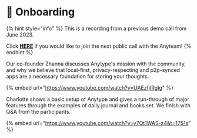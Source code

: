 # 🎇 Onboarding

{% hint style="info" %}
This is a recording from a previous demo call from June 2023.&#x20;

Click [**HERE**](https://lu.ma/anytype) if you would like to join the next public call with the Anyteam!
{% endhint %}

Our co-founder Zhanna discusses Anytype's mission with the community, and why we believe that local-first, privacy-respecting and p2p-synced apps are a necessary foundation for storing your thoughts.

{% embed url="https://www.youtube.com/watch?v=UAEzfjIRgIg" %}

Charlotte shows a basic setup of Anytype and gives a run-through of major features through the examples of daily journal and books set. We finish with Q\&A from the participants.

{% embed url="https://www.youtube.com/watch?v=y7Qt1WAS-z4&t=1751s" %}
